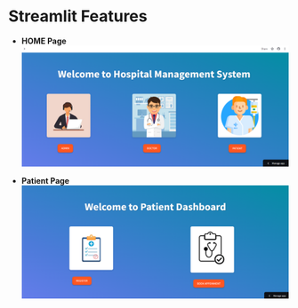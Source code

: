 # Streamlit Features

- **HOME Page**
  ![App Screenshot](https://github.com/Komalsai234/Hospital-Management-System/blob/2b4ee1bb0016191e9a36ae744dd61f9050f0df1a/Screenshots/Home.png)


- **Patient Page**
  ![App Screenshot](https://github.com/Komalsai234/Hospital-Management-System/blob/436d40356a81e9dd34f85f1feaaa56c7b57e5b60/Screenshots/Patient.png)
